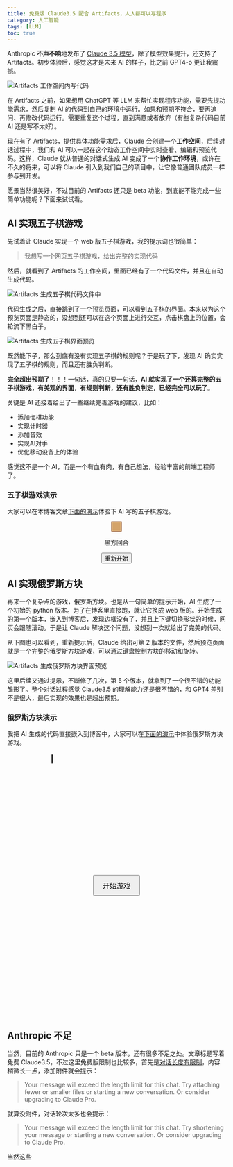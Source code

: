```yaml
---
title: 免费版 Claude3.5 配合 Artifacts，人人都可以写程序
category: 人工智能
tags: [LLM]
toc: true
---
```


Anthropic **不声不响**地发布了 [Claude 3.5 模型](https://www.anthropic.com/news/claude-3-5-sonnet)，除了模型效果提升，还支持了 Artifacts。初步体验后，感觉这才是未来 AI 的样子，比之前 GPT4-o 更让我震撼。

![Artifacts 工作空间内写代码](https://slefboot-1251736664.file.myqcloud.com/20240621_claude35_artifacts_artifacts.png)

在 Artifacts 之前，如果想用 ChatGPT 等 LLM 来帮忙实现程序功能，需要先提功能需求，然后复制 AI 的代码到自己的环境中运行。如果和预期不符合，要再追问、再修改代码运行。需要重复这个过程，直到满意或者放弃（有些复杂代码目前 AI 还是写不太好）。

<!--more-->

现在有了 Artifacts，提供具体功能需求后，Claude 会创建一个**工作空间**，后续对话过程中，我们和 AI 可以一起在这个动态工作空间中实时查看、编辑和预览代码。这样，Claude 就从普通的对话式生成 AI 变成了一个**协作工作环境**，或许在不久的将来，可以将 Claude 引入到我们自己的项目中，让它像普通团队成员一样参与到开发。

愿景当然很美好，不过目前的 Artifacts 还只是 beta 功能，到底能不能完成一些简单功能呢？下面来试试看。

## AI 实现五子棋游戏

先试着让 Claude 实现一个 web 版五子棋游戏，我的提示词也很简单：

> 我想写一个网页五子棋游戏，给出完整的实现代码

然后，就看到了 Artifacts 的工作空间，里面已经有了一个代码文件，并且在自动生成代码。

![Artifacts 生成五子棋代码文件中](https://slefboot-1251736664.file.myqcloud.com/20240621_claude35_artifacts_gobang_code.png)

代码生成之后，直接跳到了一个预览页面，可以看到五子棋的界面。本来以为这个预览页面是静态的，没想到还可以在这个页面上进行交互，点击棋盘上的位置，会轮流下黑白子。

![Artifacts 生成五子棋界面预览](https://slefboot-1251736664.file.myqcloud.com/20240621_claude35_artifacts_gobang_preview.png)

既然能下子，那么到底有没有实现五子棋的规则呢？于是玩了下，发现 AI 确实实现了五子棋的规则，而且还有胜负判断。

**完全超出预期了**！！！一句话，真的只要一句话，**AI 就实现了一个还算完整的五子棋游戏，有美观的界面，有规则判断，还有胜负判定，已经完全可以玩了**。

关键是 AI 还接着给出了一些继续完善游戏的建议，比如：

- 添加悔棋功能
- 实现计时器
- 添加音效
- 实现AI对手
- 优化移动设备上的体验

感觉这不是一个 AI，而是一个有血有肉，有自己想法，经验丰富的前端工程师了。

### 五子棋游戏演示

大家可以在本博客文章[下面的演示](#五子棋游戏演示)体验下 AI 写的五子棋游戏。

<div id="game-container">
    <div id="board"></div>
    <p id="status">黑方回合</p>
    <button onclick="resetGame()">重新开始</button>
</div>

## AI 实现俄罗斯方块

再来一个复杂点的游戏，俄罗斯方块。也是从一句简单的提示开始，AI 生成了一个初始的 python 版本。为了在博客里直接跑，就让它换成 web 版的。开始生成的第一个版本，嵌入到博客后，发现边框没有了，并且上下键切换形状的时候，网页会跟随滚动。于是让 Claude 解决这个问题，没想到一次就给出了完美的代码。

从下图也可以看到，重新提示后，Claude 给出可第 2 版本的文件，然后预览页面就是一个完整的俄罗斯方块游戏，可以通过键盘控制方块的移动和旋转。

![Artifacts 生成俄罗斯方块界面预览](https://slefboot-1251736664.file.myqcloud.com/20240621_claude35_artifacts_tetris.png)

这里后续又通过提示，不断修了几次，第 5 个版本，就拿到了一个很不错的功能雏形了。整个对话过程感觉 Claude3.5 的理解能力还是很不错的，和 GPT4 差别不是很大，最后实现的效果也是超出预期。

### 俄罗斯方块演示

我把 AI 生成的代码直接嵌入到博客中，大家可以在[下面的演示](###俄罗斯方块演示)中体验俄罗斯方块游戏。

<div id="tetrisContainer">
    <canvas id="tetrisCanvas" width="300" height="600"></canvas>
    <button id="startButton">开始游戏</button>
    <div id="gameOverMessage">
        游戏结束！<br>
        你的得分是：<span id="finalScore"></span><br>
        <button id="restartButton">重新开始</button>
    </div>
</div>

## Anthropic 不足

当然，目前的 Anthropic 只是一个 beta 版本，还有很多不足之处。文章标题写着免费 Claude3.5，不过这里免费版限制也比较多，首先是[对话长度有限制](https://support.anthropic.com/en/articles/7996848-how-large-is-claude-s-context-window)，内容稍微长一点，添加附件就会提示：

> Your message will exceed the length limit for this chat. Try attaching fewer or smaller files or starting a new conversation. Or consider upgrading to Claude Pro.

就算没附件，对话轮次太多也会提示：

> Your message will exceed the length limit for this chat. Try shortening your message or starting a new conversation. Or consider upgrading to Claude Pro.

当然这些
<!-- 俄罗斯方块 -->
<style>
    #tetrisContainer {
        position: relative;
        width: 300px;
        height: 600px;
        margin: 20px auto;
    }
    #tetrisCanvas {
        border: 2px solid #333;
    }
    #startButton {
        position: absolute;
        top: 50%;
        left: 50%;
        transform: translate(-50%, -50%);
        padding: 10px 20px;
        font-size: 16px;
        cursor: pointer;
    }
    #gameOverMessage {
        position: absolute;
        top: 50%;
        left: 50%;
        transform: translate(-50%, -50%);
        background-color: rgba(0, 0, 0, 0.7);
        color: white;
        padding: 20px;
        text-align: center;
        display: none;
        width: 80%;
        box-sizing: border-box;
    }
    #restartButton {
        margin-top: 15px;
        padding: 10px 20px;
        font-size: 16px;
        cursor: pointer;
    }
</style>


<script>
    const canvas = document.getElementById('tetrisCanvas');
    const ctx = canvas.getContext('2d');
    const startButton = document.getElementById('startButton');
    const restartButton = document.getElementById('restartButton');
    const gameOverMessage = document.getElementById('gameOverMessage');
    const finalScoreSpan = document.getElementById('finalScore');

    const ROWS = 20;
    const COLS = 10;
    const BLOCK_SIZE = 30;

    const SHAPES = [
        [[1, 1, 1, 1]],
        [[1, 1], [1, 1]],
        [[1, 1, 1], [0, 1, 0]],
        [[1, 1, 1], [1, 0, 0]],
        [[1, 1, 1], [0, 0, 1]],
        [[1, 1, 0], [0, 1, 1]],
        [[0, 1, 1], [1, 1, 0]]
    ];

    const COLORS = [
        '#00FFFF', '#FFFF00', '#FF00FF', '#FF0000',
        '#00FF00', '#0000FF', '#FFA500'
    ];

    let board = Array(ROWS).fill().map(() => Array(COLS).fill(0));
    let currentPiece = null;
    let score = 0;
    let gameActive = false;
    let gameLoop;

    function createPiece() {
        const shapeIndex = Math.floor(Math.random() * SHAPES.length);
        const colorIndex = Math.floor(Math.random() * COLORS.length);
        return {
            shape: SHAPES[shapeIndex],
            color: COLORS[colorIndex],
            x: Math.floor(COLS / 2) - Math.floor(SHAPES[shapeIndex][0].length / 2),
            y: 0
        };
    }

    function drawBlock(x, y, color) {
        ctx.fillStyle = color;
        ctx.fillRect(x * BLOCK_SIZE, y * BLOCK_SIZE, BLOCK_SIZE, BLOCK_SIZE);
        ctx.strokeStyle = '#000';
        ctx.strokeRect(x * BLOCK_SIZE, y * BLOCK_SIZE, BLOCK_SIZE, BLOCK_SIZE);
    }

    function drawBoard() {
        board.forEach((row, y) => {
            row.forEach((value, x) => {
                if (value) {
                    drawBlock(x, y, value);
                }
            });
        });
    }

    function drawPiece() {
        currentPiece.shape.forEach((row, y) => {
            row.forEach((value, x) => {
                if (value) {
                    drawBlock(currentPiece.x + x, currentPiece.y + y, currentPiece.color);
                }
            });
        });
    }

    function isValidMove(piece, x, y) {
        return piece.shape.every((row, dy) => {
            return row.every((value, dx) => {
                let newX = x + dx;
                let newY = y + dy;
                return (
                    value === 0 ||
                    (newX >= 0 && newX < COLS && newY < ROWS && (newY < 0 || board[newY][newX] === 0))
                );
            });
        });
    }

    function rotatePiece() {
        let rotated = currentPiece.shape[0].map((_, i) =>
            currentPiece.shape.map(row => row[i]).reverse()
        );
        if (isValidMove({...currentPiece, shape: rotated}, currentPiece.x, currentPiece.y)) {
            currentPiece.shape = rotated;
        }
    }

    function movePiece(dx, dy) {
        if (isValidMove(currentPiece, currentPiece.x + dx, currentPiece.y + dy)) {
            currentPiece.x += dx;
            currentPiece.y += dy;
            return true;
        }
        return false;
    }

    function mergePiece() {
        currentPiece.shape.forEach((row, y) => {
            row.forEach((value, x) => {
                if (value) {
                    board[currentPiece.y + y][currentPiece.x + x] = currentPiece.color;
                }
            });
        });
    }

    function clearLines() {
        let linesCleared = 0;
        for (let y = ROWS - 1; y >= 0; y--) {
            if (board[y].every(cell => cell !== 0)) {
                board.splice(y, 1);
                board.unshift(Array(COLS).fill(0));
                linesCleared++;
            }
        }
        if (linesCleared > 0) {
            score += linesCleared * 100;
        }
    }

    function gameOver() {
        return board[0].some(cell => cell !== 0);
    }

    function updateGame() {
        if (!movePiece(0, 1)) {
            mergePiece();
            clearLines();
            if (gameOver()) {
                endGame();
            } else {
                currentPiece = createPiece();
            }
        }
        drawGame();
    }

    function drawGame() {
        ctx.clearRect(0, 0, canvas.width, canvas.height);
        drawBoard();
        if (currentPiece) {
            drawPiece();
        }
    }

    function startGame() {
        board = Array(ROWS).fill().map(() => Array(COLS).fill(0));
        score = 0;
        currentPiece = createPiece();
        gameActive = true;
        startButton.style.display = 'none';
        gameOverMessage.style.display = 'none';
        drawGame();
        gameLoop = setInterval(updateGame, 500); // 每500毫秒更新一次游戏状态
    }

    function endGame() {
        gameActive = false;
        clearInterval(gameLoop);
        finalScoreSpan.textContent = score;
        gameOverMessage.style.display = 'block';
    }

    startButton.addEventListener('click', startGame);
    restartButton.addEventListener('click', startGame);

    document.addEventListener('keydown', event => {
        if (!gameActive) return;

        event.preventDefault();
        switch (event.keyCode) {
            case 37: // 左箭头
                movePiece(-1, 0);
                break;
            case 39: // 右箭头
                movePiece(1, 0);
                break;
            case 40: // 下箭头
                movePiece(0, 1);
                break;
            case 38: // 上箭头
                rotatePiece();
                break;
        }
        drawGame();
    });

    drawGame();
</script>


<!-- 五子棋游戏 -->

<script>
    const boardSize = 15;
    let currentPlayer = 'black';
    let gameBoard = [];

    function createBoard() {
        const board = document.getElementById('board');
        for (let i = 0; i < boardSize; i++) {
            const row = document.createElement('div');
            row.className = 'row';
            gameBoard[i] = [];
            for (let j = 0; j < boardSize; j++) {
                const cell = document.createElement('div');
                cell.className = 'cell';
                cell.onclick = () => placePiece(i, j);
                row.appendChild(cell);
                gameBoard[i][j] = '';
            }
            board.appendChild(row);
        }
    }

    function placePiece(row, col) {
        if (gameBoard[row][col] !== '') return;

        const cell = document.getElementById('board').children[row].children[col];
        const piece = document.createElement('div');
        piece.className = `piece ${currentPlayer}`;
        cell.appendChild(piece);

        gameBoard[row][col] = currentPlayer;

        if (checkWin(row, col)) {
            document.getElementById('status').textContent = `${currentPlayer === 'black' ? '黑' : '白'}方获胜！`;
            disableBoard();
        } else {
            currentPlayer = currentPlayer === 'black' ? 'white' : 'black';
            document.getElementById('status').textContent = `${currentPlayer === 'black' ? '黑' : '白'}方回合`;
        }
    }

    function checkWin(row, col) {
        const directions = [
            [1, 0], [0, 1], [1, 1], [1, -1]
        ];

        for (const [dx, dy] of directions) {
            let count = 1;
            count += countDirection(row, col, dx, dy);
            count += countDirection(row, col, -dx, -dy);

            if (count >= 5) return true;
        }

        return false;
    }

    function countDirection(row, col, dx, dy) {
        let count = 0;
        let x = row + dx;
        let y = col + dy;

        while (x >= 0 && x < boardSize && y >= 0 && y < boardSize && gameBoard[x][y] === currentPlayer) {
            count++;
            x += dx;
            y += dy;
        }

        return count;
    }

    function disableBoard() {
        const cells = document.getElementsByClassName('cell');
        for (const cell of cells) {
            cell.onclick = null;
        }
    }

    function resetGame() {
        const board = document.getElementById('board');
        board.innerHTML = '';
        gameBoard = [];
        currentPlayer = 'black';
        document.getElementById('status').textContent = '黑方回合';
        createBoard();
    }

    createBoard();
</script>

<style>
    #game-container {
        text-align: center;
    }
    #board {
        display: inline-block;
        background-color: #d4a36a;
        padding: 10px;
        border: 2px solid #8b4513;
    }
    .row {
        display: flex;
    }
    .cell {
        width: 30px;
        height: 30px;
        border: 1px solid #000;
        display: flex;
        justify-content: center;
        align-items: center;
        cursor: pointer;
    }
    .piece {
        width: 26px;
        height: 26px;
        border-radius: 50%;
    }
    .black {
        background-color: #000;
    }
    .white {
        background-color: #fff;
    }
</style>